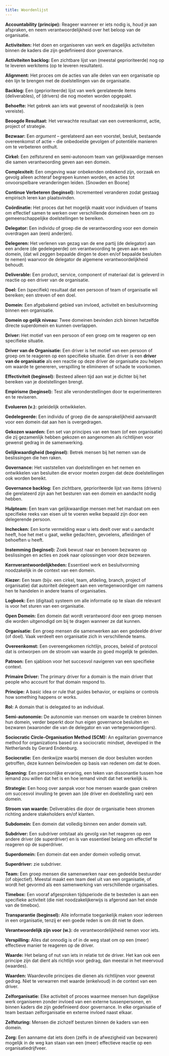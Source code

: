 ```yaml
---
title: Woordenlijst 
---
```


**Accountability (principe):** Reageer wanneer er iets nodig is, houd je aan afspraken, en neem verantwoordelijkheid over het beloop van de organisatie.

**Activiteiten:** Het doen en organiseren van werk en dagelijks activiteiten binnen de kaders die zijn gedefinieerd door governance.

**Activiteiten backlog:** Een zichtbare lijst van (meestal geprioriteerde) nog op te leveren werkitems (op te leveren resultaten).

**Alignment:** Het proces om de acties van alle delen van een organisatie op één lijn te brengen met de doelstellingen van de organisatie.

**Backlog:** Een (geprioriteerde) lijst van werk gerelateerde items (deliverables), of (drivers) die nog moeten worden opgepakt.

**Behoefte:** Het gebrek aan iets wat gewenst of noodzakelijk is (een vereiste).

**Beoogde Resultaat:** Het verwachte resultaat van een overeenkomst, actie, project of strategie.

**Bezwaar:** Een _argument_ – gerelateerd aan een voorstel, besluit, bestaande overeenkomst of actie – die onbedoelde gevolgen of potentiële manieren om te verbeteren onthult.

**Cirkel:** Een zelfsturend en semi-autonoom team van gelijkwaardige mensen die samen verantwoording geven aan een domein.

**Complexiteit:** Een omgeving waar onbekenden onbekend zijn, oorzaak en gevolg alleen achteraf begrepen kunnen worden, en acties tot onvoorspelbare veranderingen leiden. [Snowden en Boone]

**Continue Verbeteren (beginsel):** Incrementeel veranderen zodat gestaag empirisch leren kan plaatsvinden.

**Coördinatie:** Het proces dat het mogelijk maakt voor individuen of teams om effectief samen te werken over verschillende domeinen heen om zo gemeenschappelijke doelstellingen te bereiken.

**Delegator:** Een individu of groep die de verantwoording voor een domein overdragen aan (een) ander(en).

**Delegeren:** Het verlenen van gezag van de ene partij (de delegator) aan een andere (de gedelegeerde) om verantwoording te geven aan een domein, (dat wil zeggen bepaalde dingen te doen en/of bepaalde besluiten te nemen) waarvoor de delegator de algemene verantwoordelijkheid behoudt.

**Deliverable:** Een product, service, component of materiaal dat is geleverd in reactie op een driver van de organisatie.

**Doel:** Een (specifiek) resultaat dat een persoon of team of organisatie wil bereiken; een streven of een doel.

**Domein:** Een afgebakend gebied van invloed, activiteit en besluitvorming binnen een organisatie.

**Domein op gelijk niveau:** Twee domeinen bevinden zich binnen hetzelfde directe superdomein en kunnen overlappen.

**Driver:** Het motief van een persoon of een groep om te reageren op een specifieke situatie.

**Driver van de Organisatie:** Een driver is het motief van een persoon of groep om te reageren op een specifieke situatie. Een driver is een **driver van de organisatie** als een reactie op deze driver de organisatie zou helpen om waarde te genereren, verspilling te elimineren of schade te voorkomen.

**Effectiviteit (beginsel):** Besteed alleen tijd aan wat je dichter bij het bereiken van je doelstellingen brengt.

**Empirisme (beginsel):** Test alle veronderstellingen door te experimenteren en te reviseren.

**Evolueren (v.):** geleidelijk ontwikkelen.

**Gedelegeerde:** Een individu of groep die de aansprakelijkheid aanvaardt voor een domein dat aan hen is overgedragen.

**Gekozen waarden:** Een set van principes van een team (of een organisatie) die zij gezamenlijk hebben gekozen en aangenomen als richtlijnen voor gewenst gedrag in de samenwerking.

**Gelijkwaardigheid (beginsel):** Betrek mensen bij het nemen van de beslissingen die hen raken.

**Governance:** Het vaststellen van doelstellingen en het nemen en ontwikkelen van besluiten die ervoor moeten zorgen dat deze doelstellingen ook worden bereikt.

**Governance backlog:** Een zichtbare, geprioriteerde lijst van items (drivers) die gerelateerd zijn aan het besturen van een domein en aandacht nodig hebben.

**Hulpteam:** Een team van gelijkwaardige mensen met het mandaat om een specifieke reeks van eisen uit te voeren welke bepaald zijn door een delegerende persoon.

**Inchecken:** Een korte vermelding waar u iets deelt over wat u aandacht heeft, hoe het met u gaat, welke gedachten, gevoelens, afleidingen of behoeften u heeft.

**Instemming (beginsel):** Zoek bewust naar en benoem bezwaren op beslissingen en acties en zoek naar oplossingen voor deze bezwaren.

**Kernverantwoordelijkheden:** Essentieel werk en besluitvorming noodzakelijk in de context van een domein.

**Kiezer:** Een team (bijv. een cirkel, team, afdeling, branch, project of organisatie) dat autoriteit delegeert aan een vertegenwoordiger om namens hen te handelen in andere teams of organisaties.

**Logboek:** Een (digitaal) systeem om alle informatie op te slaan die relevant is voor het sturen van een organisatie.

**Open Domein:** Een domein dat wordt verantwoord door een groep mensen die worden uitgenodigd om bij te dragen wanneer ze dat kunnen.

**Organisatie:** Een groep mensen die samenwerken aan een gedeelde driver (of doel). Vaak verdeelt een organisatie zich in verschillende teams.

**Overeenkomst:** Een overeengekomen richtlijn, proces, beleid of protocol dat is ontworpen om de stroom van waarde zo goed mogelijk te geleiden.

**Patroon:** Een sjabloon voor het succesvol navigeren van een specifieke context.

**Primaire Driver:** The primary driver for a domain is the main driver that people who account for that domain respond to.

**Principe:** A basic idea or rule that guides behavior, or explains or controls how something happens or works.

**Rol:** A domain that is delegated to an individual.

**Semi-autonomie:** De autonomie van mensen om waarde te creëren binnen hun domein, verder beperkt door hun eigen governance besluiten en bezwaren (waaronder die van de delegator en van vertegenwoordigers).

**Sociocratic Circle-Organisation Method (SCM):** An egalitarian governance method for organizations based on a sociocratic mindset, developed in the Netherlands by Gerard Endenburg.

**Sociocratie:** Een denkwijze waarbij mensen die door besluiten worden getroffen, deze kunnen beïnvloeden op basis van redenen om dat te doen.

**Spanning:** Een persoonlijke ervaring, een teken van dissonantie tussen hoe iemand zou willen dat het is en hoe iemand vindt dat het werkelijk is.

**Strategie:** Een hoog over aanpak voor hoe mensen waarde gaan creëren om succesvol invulling te geven aan (de driver en doelstelling van) een domein.

**Stroom van waarde:** Deliverables die door de organisatie heen stromen richting andere stakeholders en/of klanten.

**Subdomein:** Een domein dat volledig binnen een ander domein valt.

**Subdriver:** Een subdriver ontstaat als gevolg van het reageren op een andere driver (de superdriver) en is van essentieel belang om effectief te reageren op de superdriver.

**Superdomein:** Een domein dat een ander domein volledig omvat.

**Superdriver:** zie subdriver.

**Team:** Een groep mensen die samenwerken naar een gedeelde bestuurder (of objectief). Meestal maakt een team deel uit van een organisatie, of wordt het gevormd als een samenwerking van verschillende organisaties.

**Timebox:** Een vooraf afgesproken tijdsperiode die te besteden is aan een specifieke activiteit (die niet noodzakelijkerwijs is afgerond aan het einde van de timebox).

**Transparantie (beginsel):** Alle informatie toegankelijk maken voor iedereen in een organisatie, tenzij er een goede reden is om dit niet te doen.

**Verantwoordelijk zijn voor (w.):** de verantwoordelijkheid nemen voor iets.

**Verspilling:** Alles dat onnodig is of in de weg staat om op een (meer) effectieve manier te reageren op de driver.

**Waarde:** Het belang of nut van iets in relatie tot de driver. Het kan ook een principe zijn dat dient als richtlijn voor gedrag, dan meestal in het meervoud (waardes).

**Waarden:** Waardevolle principes die dienen als richtlijnen voor gewenst gedrag. Niet te verwarren met waarde (enkelvoud) in de context van een driver.

**Zelforganisatie:** Elke activiteit of proces waarmee mensen hun dagelijkse werk organiseren zonder invloed van een externe tussenpersonen, en binnen kaders die zijn gedefinieerd door governance. In elke organisatie of team bestaan zelforganisatie en externe invloed naast elkaar.

**Zelfsturing:** Mensen die zichzelf besturen binnen
de kaders van een domein.

**Zorg:** Een aanname dat iets doen (zelfs in de afwezigheid van bezwaren) mogelijk in de weg kan staan van een (meer) effectieve reactie op een organisatiedrijfveer.

